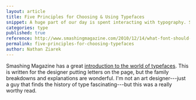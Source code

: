 ```yaml
---
layout: article
title: Five Principles for Choosing & Using Typefaces
snippet: A huge part of our day is spent interacting with typography. Smashing Magazine offers a great primer on why fonts really matter.
categories: type
published: true
reference: http://www.smashingmagazine.com/2010/12/14/what-font-should-i-use-five-principles-for-choosing-and-using-typefaces/
permalink: five-principles-for-choosing-typefaces
author: Nathan Ziarek
---
```


Smashing Magazine has a great [introduction to the world of typefaces][1]. This is written for the designer putting letters on the page, but the family breakdowns and explanations are wonderful. I'm not an art designer---just a guy that finds the history of type fascinating---but this was a really worthy read.

[1]: http://www.smashingmagazine.com/2010/12/14/what-font-should-i-use-five-principles-for-choosing-and-using-typefaces/
